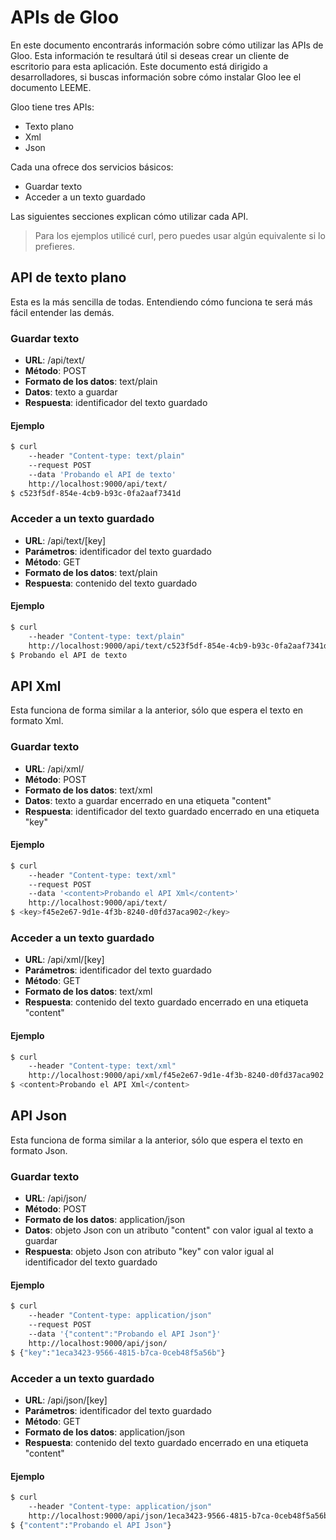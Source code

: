# APIs de Gloo

En este documento encontrarás información sobre cómo utilizar las APIs de Gloo. Esta información te resultará útil si deseas crear un cliente de escritorio para esta aplicación. Este documento está dirigido a desarrolladores, si buscas información sobre cómo instalar Gloo lee el documento LEEME.

Gloo tiene tres APIs:

- Texto plano
- Xml
- Json

Cada una ofrece dos servicios básicos:

- Guardar texto
- Acceder a un texto guardado

Las siguientes secciones explican cómo utilizar cada API.

> Para los ejemplos utilicé curl, pero puedes usar algún equivalente si lo prefieres.

## API de texto plano

Esta es la más sencilla de todas. Entendiendo cómo funciona te será más fácil entender las demás.

### Guardar texto

- **URL**: /api/text/
- **Método**: POST
- **Formato de los datos**: text/plain
- **Datos**: texto a guardar
- **Respuesta**: identificador del texto guardado

#### Ejemplo

```bash
$ curl
	--header "Content-type: text/plain"
	--request POST
	--data 'Probando el API de texto'
	http://localhost:9000/api/text/
$ c523f5df-854e-4cb9-b93c-0fa2aaf7341d
```

### Acceder a un texto guardado

- **URL**: /api/text/[key]
- **Parámetros**: identificador del texto guardado
- **Método**: GET
- **Formato de los datos**: text/plain
- **Respuesta**: contenido del texto guardado

#### Ejemplo

```bash
$ curl
	--header "Content-type: text/plain"
	http://localhost:9000/api/text/c523f5df-854e-4cb9-b93c-0fa2aaf7341d
$ Probando el API de texto
```

## API Xml

Esta funciona de forma similar a la anterior, sólo que espera el texto en formato Xml.

### Guardar texto

- **URL**: /api/xml/
- **Método**: POST
- **Formato de los datos**: text/xml
- **Datos**: texto a guardar encerrado en una etiqueta "content"
- **Respuesta**: identificador del texto guardado encerrado en una etiqueta "key"

#### Ejemplo

```bash
$ curl
	--header "Content-type: text/xml"
	--request POST
	--data '<content>Probando el API Xml</content>'
	http://localhost:9000/api/text/
$ <key>f45e2e67-9d1e-4f3b-8240-d0fd37aca902</key>
```

### Acceder a un texto guardado

- **URL**: /api/xml/[key]
- **Parámetros**: identificador del texto guardado
- **Método**: GET
- **Formato de los datos**: text/xml
- **Respuesta**: contenido del texto guardado encerrado en una etiqueta "content"

#### Ejemplo

```bash
$ curl
	--header "Content-type: text/xml"
	http://localhost:9000/api/xml/f45e2e67-9d1e-4f3b-8240-d0fd37aca902
$ <content>Probando el API Xml</content>
```

## API Json

Esta funciona de forma similar a la anterior, sólo que espera el texto en formato Json.

### Guardar texto

- **URL**: /api/json/
- **Método**: POST
- **Formato de los datos**: application/json
- **Datos**: objeto Json con un atributo "content" con  valor igual al texto a guardar
- **Respuesta**: objeto Json con atributo "key" con valor igual al identificador del texto guardado

#### Ejemplo

```bash
$ curl
	--header "Content-type: application/json"
	--request POST
	--data '{"content":"Probando el API Json"}'
	http://localhost:9000/api/json/
$ {"key":"1eca3423-9566-4815-b7ca-0ceb48f5a56b"}
```

### Acceder a un texto guardado

- **URL**: /api/json/[key]
- **Parámetros**: identificador del texto guardado
- **Método**: GET
- **Formato de los datos**: application/json
- **Respuesta**: contenido del texto guardado encerrado en una etiqueta "content"

#### Ejemplo

```bash
$ curl
	--header "Content-type: application/json"
	http://localhost:9000/api/json/1eca3423-9566-4815-b7ca-0ceb48f5a56b
$ {"content":"Probando el API Json"}
```
